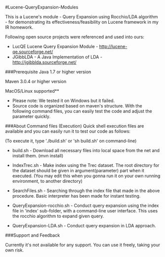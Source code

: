 #Lucene-QueryExpansion-Modules


This is a Lucene's module - Query Expansion using Rocchio/LDA algorithm - for demonstrating its effectiveness/feasibility on Lucene framework in my IR homework.

Following open source projects were referenced and used into ours: 

* LucQE Lucene Query Expansion Module - <http://lucene-qe.sourceforge.net/>
* JGibbLDA - A Java Implementation of LDA - <http://jgibblda.sourceforge.net/>


###Prerequisite
Java 1.7 or higher version

Maven 3.0.4 or higher version

MacOS/Linux supported**

* Please note: We tested it on Windows but it failed.
* Source code is organized based on maven's structure. With the following command files, you can easily test the code and adjust the parameter quickly.


###About Command files (Execution)
Quick shell execution files are available and you can easily run it to test our 
code as follows: 

(To execute it, type './build.sh' or 'sh build.sh' on command-line)

* build.sh - Download all necessary files into local space from the net and 
install them. (mvn install)

* IndexTrec.sh - Make index using the Trec dataset. The root directory for the 
dataset should be given in argument(parameter) part when it executed. (You may 
edit this when you gonna run it on your own running environment, to another 
directory)

* SearchFiles.sh - Searching through the index file that made in the above 
procedure. Basic interpreter has been made for instant testing. 

* QueryExpansion-rocchio.sh - Conduct query expansion using the index file in
'index' sub-folder, with a command-line user interface. This uses the rocchio
algorithm to expand given query. 

* QueryExpansion-LDA.sh - Conduct query expansion in LDA approach. 



###Support and Feedback

Currently it's not available for any support. You can use it freely, taking your own risk.
